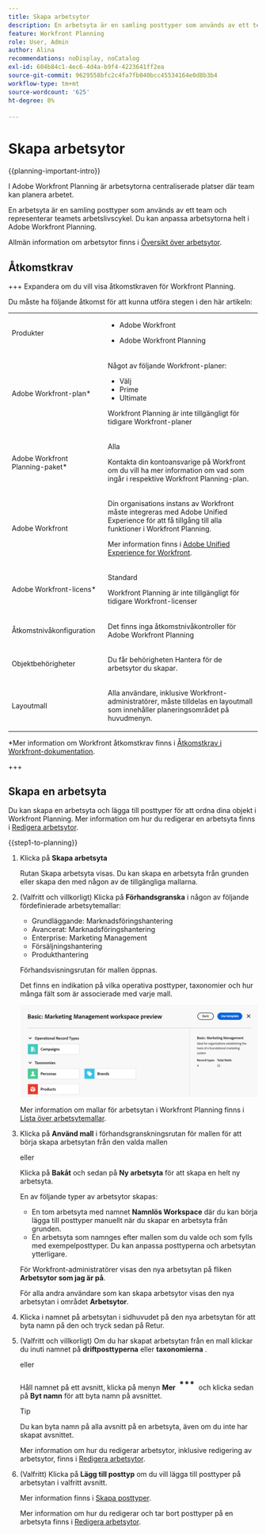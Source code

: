 ```yaml
---
title: Skapa arbetsytor
description: En arbetsyta är en samling posttyper som används av ett team och representerar teamets arbetslivscykel. Du kan anpassa arbetsytorna helt i Adobe Workfront Planning. Posttyperna är ordnade efter avsnitt på en arbetsyta.
feature: Workfront Planning
role: User, Admin
author: Alina
recommendations: noDisplay, noCatalog
exl-id: 604b84c1-4ec6-4d4a-b9f4-4223641ff2ea
source-git-commit: 9629558bfc2c4fa7fb040bcc45534164e0d8b3b4
workflow-type: tm+mt
source-wordcount: '625'
ht-degree: 0%

---
```


<!--udpate the metadata with real information when making this avilable in TOC and in the left nav-->

# Skapa arbetsytor

{{planning-important-intro}}

I Adobe Workfront Planning är arbetsytorna centraliserade platser där team kan planera arbetet.

En arbetsyta är en samling posttyper som används av ett team och representerar teamets arbetslivscykel. Du kan anpassa arbetsytorna helt i Adobe Workfront Planning.

Allmän information om arbetsytor finns i [Översikt över arbetsytor](/help/quicksilver/planning/architecture/workspaces-overview.md).

## Åtkomstkrav

+++ Expandera om du vill visa åtkomstkraven för Workfront Planning.

Du måste ha följande åtkomst för att kunna utföra stegen i den här artikeln:

<table style="table-layout:auto"> 
<col> 
</col> 
<col> 
</col> 
<tbody> 
    <tr> 
<tr> 
<td> 
   <p> Produkter</p> </td> 
   <td> 
   <ul><li><p> Adobe Workfront</p></li> 
   <li><p> Adobe Workfront Planning<p></li></ul></td> 
  </tr>   
<tr> 
   <td role="rowheader"><p>Adobe Workfront-plan*</p></td> 
   <td> 
<p>Något av följande Workfront-planer:</p> 
<ul><li>Välj</li> 
<li>Prime</li> 
<li>Ultimate</li></ul> 
<p>Workfront Planning är inte tillgängligt för tidigare Workfront-planer</p> 
   </td> 
<tr> 
   <td role="rowheader"><p>Adobe Workfront Planning-paket*</p></td> 
   <td> 
<p>Alla </p> 
<p>Kontakta din kontoansvarige på Workfront om du vill ha mer information om vad som ingår i respektive Workfront Planning-plan. </p> 
   </td> 
 <tr> 
   <td role="rowheader"><p>Adobe Workfront</p></td> 
   <td> 
<p>Din organisations instans av Workfront måste integreras med Adobe Unified Experience för att få tillgång till alla funktioner i Workfront Planning.</p> 
<p>Mer information finns i <a href="/help/quicksilver/workfront-basics/navigate-workfront/workfront-navigation/adobe-unified-experience.md">Adobe Unified Experience for Workfront</a>. </p> 
   </td> 
   </tr> 
  </tr> 
  <tr> 
   <td role="rowheader"><p>Adobe Workfront-licens*</p></td> 
   <td><p> Standard </p>
   <p>Workfront Planning är inte tillgängligt för tidigare Workfront-licenser</p> 
  </td> 
  </tr> 
  <tr> 
   <td role="rowheader"><p>Åtkomstnivåkonfiguration</p></td> 
   <td> <p>Det finns inga åtkomstnivåkontroller för Adobe Workfront Planning</p>   
</td> 
  </tr> 
<tr> 
   <td role="rowheader"><p>Objektbehörigheter</p></td> 
   <td>   <p>Du får behörigheten Hantera för de arbetsytor du skapar. </p> </td> 
  </tr> 
<tr> 
   <td role="rowheader"><p>Layoutmall</p></td> 
   <td> <p>Alla användare, inklusive Workfront-administratörer, måste tilldelas en layoutmall som innehåller planeringsområdet på huvudmenyn. </p> </td> 
  </tr> 
</tbody> 
</table>

*Mer information om Workfront åtkomstkrav finns i [Åtkomstkrav i Workfront-dokumentation](/help/quicksilver/administration-and-setup/add-users/access-levels-and-object-permissions/access-level-requirements-in-documentation.md).

+++

<!---
OLD:

<table style="table-layout:auto">
 <col>
 </col>
 <col>
 </col>
 <tbody>
    <tr>
<tr>
<td>
   <p> Product</p> </td>
   <td>
   <p> Adobe Workfront</p> </td>
  </tr>  
 <td role="rowheader"><p>Adobe Workfront agreement</p></td>
   <td>
<p>Your organization must be enrolled in the early access stage for Workfront Planning </p>
   </td>
  </tr>
  <tr>
   <td role="rowheader"><p>Adobe Workfront plan</p></td>
   <td>
<p>Any</p>
   </td>
  </tr>
  <tr>
   <td role="rowheader"><p>Adobe Workfront license*</p></td>
   <td>
   <p>New: Standard</p>
   Or
   <p>Current: Plan</p> 
  </td>
  </tr>
  
  <tr>
   <td role="rowheader"><p>Access level configuration</p></td>
   <td> <p>There are no access level controls for Adobe Workfront Planning</p>
</td>
  </tr>

<tr>
   <td role="rowheader"><p>Permissions</p></td>
   <td> <p>You receive Manage permissions to the workspaces you create. </p>  
</td>
  </tr>

<tr>
   <td role="rowheader"><p>Layout template</p></td>
   <td> <p>You must add the Planning area to your layout template. For information, see <a href="/help/quicksilver/planning/access/access-overview.md">Access overview</a>. </p>  
</td>
  </tr>

 </tbody>
</table>

For more information about access requirements, see [Access requirements in Workfront documentation](/help/quicksilver/administration-and-setup/add-users/access-levels-and-object-permissions/access-level-requirements-in-documentation.md). 
-->

## Skapa en arbetsyta

Du kan skapa en arbetsyta och lägga till posttyper för att ordna dina objekt i Workfront Planning. Mer information om hur du redigerar en arbetsyta finns i [Redigera arbetsytor](/help/quicksilver/planning/architecture/edit-workspaces.md).

{{step1-to-planning}}

1. Klicka på **Skapa arbetsyta**

   Rutan Skapa arbetsyta visas. Du kan skapa en arbetsyta från grunden eller skapa den med någon av de tillgängliga mallarna.

1. (Valfritt och villkorligt) Klicka på **Förhandsgranska** i någon av följande fördefinierade arbetsytemallar:

   * Grundläggande: Marknadsföringshantering
   * Avancerat: Marknadsföringshantering
   * Enterprise: Marketing Management
   * Försäljningshantering
   * Produkthantering

   Förhandsvisningsrutan för mallen öppnas.

   Det finns en indikation på vilka operativa posttyper, taxonomier och hur många fält som är associerade med varje mall.

   ![](assets/previewing-a-workspace-template.png)

   Mer information om mallar för arbetsytan i Workfront Planning finns i [Lista över arbetsytemallar](/help/quicksilver/planning/architecture/workspace-templates.md).

1. Klicka på **Använd mall** i förhandsgranskningsrutan för mallen för att börja skapa arbetsytan från den valda mallen

   eller

   Klicka på **Bakåt** och sedan på **Ny arbetsyta** för att skapa en helt ny arbetsyta.

   En av följande typer av arbetsytor skapas:

   * En tom arbetsyta med namnet **Namnlös Workspace** där du kan börja lägga till posttyper manuellt när du skapar en arbetsyta från grunden.
   * En arbetsyta som namnges efter mallen som du valde och som fylls med exempelposttyper. Du kan anpassa posttyperna och arbetsytan ytterligare.

   För Workfront-administratörer visas den nya arbetsytan på fliken **Arbetsytor som jag är på**.

   För alla andra användare som kan skapa arbetsytor visas den nya arbetsytan i området **Arbetsytor**.

1. Klicka i namnet på arbetsytan i sidhuvudet på den nya arbetsytan för att byta namn på den och tryck sedan på Retur.

1. (Valfritt och villkorligt) Om du har skapat arbetsytan från en mall klickar du inuti namnet på **driftposttyperna** eller **taxonomierna** .

   eller

   Håll namnet på ett avsnitt, klicka på menyn **Mer** ![](assets/more-menu.png) och klicka sedan på **Byt namn** för att byta namn på avsnittet.

   >[!TIP]
   >
   >Du kan byta namn på alla avsnitt på en arbetsyta, även om du inte har skapat avsnittet.

   Mer information om hur du redigerar arbetsytor, inklusive redigering av arbetsytor, finns i [Redigera arbetsytor](/help/quicksilver/planning/architecture/edit-workspaces.md).

1. (Valfritt) Klicka på **Lägg till posttyp** om du vill lägga till posttyper på arbetsytan i valfritt avsnitt.

   Mer information finns i [Skapa posttyper](/help/quicksilver/planning/architecture/create-record-types.md).

   Mer information om hur du redigerar och tar bort posttyper på en arbetsyta finns i [Redigera arbetsytor](/help/quicksilver/planning/architecture/edit-workspaces.md).


